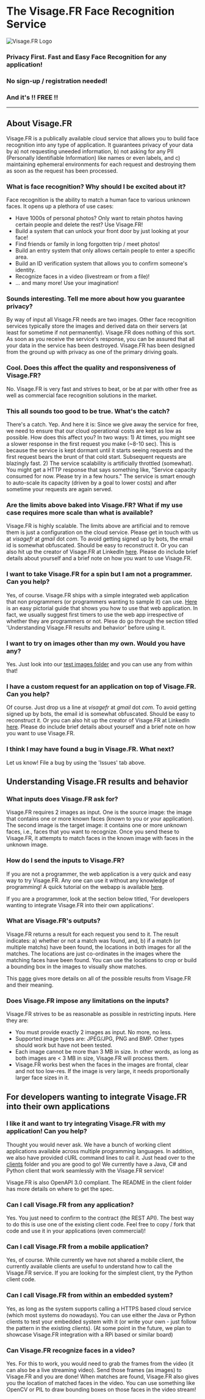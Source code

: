 # The Visage.FR Face Recognition Service


![Visage.FR Logo](https://raw.githubusercontent.com/sushrutmair/visagefrservice/main/logo_small.png)



### Privacy First. Fast and Easy Face Recognition for any application! 

### No sign-up / registration needed!

### And it's !! FREE !!

---

## About Visage.FR

Visage.FR is a publically available cloud service that allows you to build face recognition into any type of application. It guarantees privacy of your data by a) not requesting uneeded information, b) not asking for any PII (Personally Identifiable Information) like names or even labels, and c) maintaining ephemeral environments for each request and destroying them as soon as the request has been processed.

### What is face recognition? Why should I be excited about it?

Face recognition is the ability to match a human face to various unknown faces. It opens up a plethora of use cases:
 - Have 1000s of personal photos? Only want to retain photos having certain people and delete the rest? Use Visage.FR!
 - Build a system that can unlock your front door by just looking at your face!
 - Find friends or family in long forgotten trip / meet  photos!
 - Build an entry system that only allows certain people to enter a specific area.
 - Build an ID verification system that allows you to confirm someone's identity.
 - Recognize faces in a video (livestream or from a file)!
 - ... and many more! Use your imagination!

### Sounds interesting. Tell me more about how you guarantee privacy?

By way of input all Visage.FR needs are two images. Other face recognition services typically store the images and derived data on their servers (at least for sometime if not permanently). Visage.FR does nothing of this sort. As soon as you receive the service's response, you can be assured that all your data in the service has been destroyed. Visage.FR has been designed from the ground up with privacy as one of the primary driving goals.

### Cool. Does this affect the quality and responsiveness of Visage.FR?

No. Visage.FR is very fast and strives to beat, or be at par with other free as well as commercial face recognition solutions in the market.

### This all sounds too good to be true. What's the catch?

There's a catch. Yep. And here it is: Since we give away the service for free, we need to ensure that our cloud operational costs are kept as low as possible. How does this affect you? In two ways: 1) At times, you might see a slower response in the first request you make (~8-10 sec). This is because the service is kept dormant until it starts seeing requests and the first request bears the brunt of that cold start. Subsequent requests are blazingly fast. 2) The service scalability is artificially throttled (somewhat). You might get a HTTP response that says something like, "Service capacity consumed for now. Please try in a few hours." The service is smart enough to auto-scale its capacity (driven by a goal to lower costs) and after sometime your requests are again served.

### Are the limits above baked into Visage.FR? What if my use case requires more scale than what is available?

Visage.FR is highly scalable. The limits above are artificial and to remove them is just a configuration on the cloud service. Please get in touch with us at *visagefr* at *gmail* dot *com*. To avoid getting signed up by bots, the email id is somewhat obfuscated. Should be easy to reconstruct it. Or you can also hit up the creator of Visage.FR at LinkedIn [here](https://in.linkedin.com/in/sushrut-mair-3769b62). Please do include brief details about yourself and a brief note on how you want to use Visage.FR.

### I want to take Visage.FR for a spin but I am not a programmer. Can you help?

Yes, of course. Visage.FR ships with a simple integrated web application that non programmers (or programmers wanting to sample it) can use. [Here](https://github.com/sushrutmair/visagefrservice/blob/main/webapphowto.md) is an easy pictorial guide that shows you how to use that web application. In fact, we usually suggest first timers to use the web app irrespective of whether they are programmers or not. Plese do go through the section titled 'Understanding Visage.FR results and behavior' before using it.

### I want to try on images other than my own. Would you have any?

Yes. Just look into our [test images folder](https://github.com/sushrutmair/visagefrservice/tree/main/clients/testimages) and you can use any from within that!

### I have a custom request for an application on top of Visage.FR. Can you  help?

Of course. Just drop us a line at *visagefr* at *gmail* dot *com*. To avoid getting signed up by bots, the email id is somewhat obfuscated. Should be easy to reconstruct it. Or you can also hit up the creator of Visage.FR at LinkedIn [here](https://in.linkedin.com/in/sushrut-mair-3769b62). Please do include brief details about yourself and a brief note on how you want to use Visage.FR.

### I think I may have found a bug in Visage.FR. What next?

Let us know! File a bug by using the 'Issues' tab above.

## Understanding Visage.FR results and behavior

### What inputs does Visage.FR ask for?

Visage.FR requires 2 images as input. One is the source image: the image that contains one or more known faces (known to you or your application). The second image is the target image: it contains one or more unknown faces, i.e., faces that you want to recognize. Once you send these to Visage.FR, it attempts to match faces in the known image with faces in the unknown image.

### How do I send the inputs to Visage.FR?

If you are not a programmer, the web application is a very quick and easy way to try Visage.FR. Any one can use it without any knowledge of programming! A quick tutorial on the webapp is available [here](https://github.com/sushrutmair/visagefrservice/blob/main/webapphowto.md).

If you are a programmer, look at the section below titled, 'For developers wanting to integrate Visage.FR into their own applications'.

### What are Visage.FR's outputs?

Visage.FR returns a result for each request you send to it. The result indicates: a) whether or not a match was found, and, b) if a match (or multiple matchs) have been found, the locations in both images for all the matches. The locations are just co-ordinates in the images where the matching faces have been found. You can use the locations to crop or build a bounding box in the images to visually show matches.

This [page](https://github.com/sushrutmair/visagefrservice/blob/main/results_interpret.md) gives more details on all of the possible results from Visage.FR and their meaning.

### Does Visage.FR impose any limitations on the inputs?

Visage.FR strives to be as reasonable as possible in restricting inputs. Here they are:
* You must provide exactly 2 images as input. No more, no less.
* Supported image types are: JPEG/JPG, PNG and BMP. Other types should work but have not been tested.
* Each image cannot be more than 3 MB in size. In other words, as long as both images are < 3 MB in size, Visage.FR will process them.
* Visage.FR works best when the faces in the images are frontal, clear and not too low-res. If the image is very large, it needs proportionally larger face sizes in it.


## For developers wanting to integrate Visage.FR into their own applications

### I like it and want to try integrating Visage.FR with my application! Can you help?

Thought you would never ask. We have a bunch of working client applications available across multiple programming languages. In addition, we also have provided cURL command lines to call it. Just head over to the [clients](https://github.com/sushrutmair/visagefrservice/tree/main/clients) folder and you are good to go! We currently have a Java, C# and Python client that work seamlessly with the Visage.FR service!

Visage.FR is also OpenAPI 3.0 compliant. The README in the client folder has more details on where to get the spec.

### Can I call Visage.FR from any application?

Yes. You just need to confirm to the contract (the REST API). The best way to do this is use one of the existing client code. Feel free to copy / fork that code and use it in your applications (even commercial)!

### Can I call Visage.FR from a mobile application?

Yes, of course. While currently we have not shared a mobile client, the currently available clients are useful to understand how to call the Visage.FR service. If you are looking for the simplest client, try the Python client code.

### Can I call Visage.FR from within an embedded system?

Yes, as long as the system supports calling a HTTPS based cloud service (which most systems do nowadays). You can use either the Java or Python clients to test your embedded system with it (or write your own - just follow the pattern in the existing clients). (At some point in the future, we plan to showcase Visage.FR integration with a RPi based or similar board)

### Can Visage.FR recognize faces in a video?

Yes. For this to work, you would need to grab the frames from the video (it can also be a live streaming video). Send those frames (as images) to Visage.FR and you are done! When matches are found, Visage.FR also gives you the location of matched faces in the video. You can use something like OpenCV or PIL to draw bounding boxes on those faces in the video stream!

